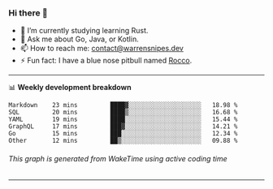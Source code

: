 ### Hi there 👋

- 🌱 I’m currently studying learning Rust.
- 💬 Ask me about Go, Java, or Kotlin.
- 📫 How to reach me: contact@warrensnipes.dev
- ⚡ Fun fact: I have a blue nose pitbull named [Rocco](https://i.imgur.com/iLsSCKu.jpg).

-------

📊 **Weekly development breakdown**
<!--START_SECTION:waka-->

```text
Markdown    23 mins         ████▓░░░░░░░░░░░░░░░░░░░░   18.98 %
SQL         20 mins         ████▒░░░░░░░░░░░░░░░░░░░░   16.68 %
YAML        19 mins         ████░░░░░░░░░░░░░░░░░░░░░   15.44 %
GraphQL     17 mins         ███▓░░░░░░░░░░░░░░░░░░░░░   14.21 %
Go          15 mins         ███░░░░░░░░░░░░░░░░░░░░░░   12.34 %
Other       12 mins         ██▒░░░░░░░░░░░░░░░░░░░░░░   09.88 %
```

<!--END_SECTION:waka-->
###### *This graph is generated from WakeTime using active coding time*
-------
